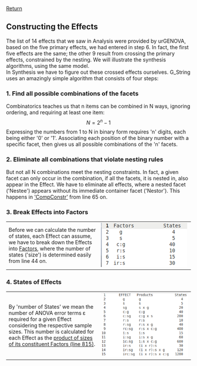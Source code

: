 [Return](professionals.md)

## Constructing the Effects ##
The list of 14 effects that we saw in Analysis were provided by urGENOVA, based on the five primary effects, we had entered in step 6. In fact, the first five effects are the same; the other 9 result from crossing the primary effects, constrained by the nesting. We will illustrate the synthesis algorithms, using the same model.<br>
In Synthesis we have to figure out these crossed effects ourselves. G_String uses an amazingly simple algorithm that consists of four steps:
### 1. Find all possible combinations of the facets ###
Combinatorics teaches us that n items  can be combined in N ways, ignoring ordering, and requiring at least one item: $$N = 2^{n}-1$$ Expressing the numbers from 1 to N in binary form requires 'n' digits, each being either '0' or '1'. Associating each position of the binary number with a specific facet, then gives us all possible combinations of the 'n' facets.
### 2. Eliminate all combinations that violate nesting rules ###
But not all N combinations meet the nesting constraints. In fact, a given facet can only occur in the combination, if all the facets, it is nested in, also appear in the Effect. We have to eliminate all effects, where a nested facet ('Nestee') appears without its immediate container facet ('Nestor'). This happens in ['CompConstr'](../workbench/GS_L/src/utilities/CompConstrct.java) from line 65 on.
### 3. Break Effects into Factors ###
<table><tr><td width = "50%">
Before we can calculate the number of states, each Effect can assume, we have to break down the Effects
into <a href = "../workbench/GS_L/src/utilities/Factor.java">Factors</a>, where the number of states ('size') is determined easily from line 44 on.
</td><td><img src= "img/factors.png"></td></tr></table>

### 4. States of Effects ###
<table><tr><td width = "50%">
By 'number of States' we mean the number of ANOVA error terms &epsilon; required for a given Effect considering the respective sample sizes. This number is calculated for each Effect as the <a href = "../workbench/GS_L/src/model/SampleSizeTree.java"> product of sizes of its constituent Factors (line 815)</a>.
 
</td><td><img src= "img/effects.png"></tr></table>
